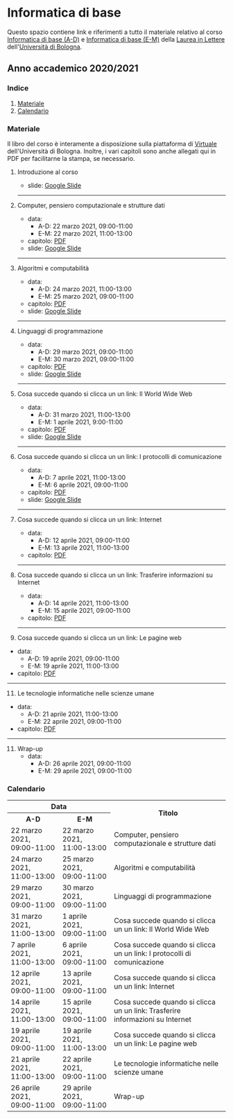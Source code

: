 # Informatica di base

Questo spazio contiene link e riferimenti a tutto il materiale relativo al corso [Informatica di base (A-D)](https://www.unibo.it/it/didattica/insegnamenti/insegnamento/2020/458983) e [Informatica di base (E-M)](https://www.unibo.it/it/didattica/insegnamenti/insegnamento/2020/458984) della [Laurea in Lettere](https://corsi.unibo.it/laurea/lettere) dell'[Università di Bologna](http://www.unibo.it).


## Anno accademico 2020/2021

### Indice

1. [Materiale](#materiale)
2. [Calendario](#calendario)

### Materiale

Il libro del corso è interamente a disposizione sulla piattaforma di [Virtuale](https://virtuale.unibo.it) dell'Università di Bologna. Inoltre, i vari capitoli sono anche allegati qui in PDF per facilitarne la stampa, se necessario.

1. Introduzione al corso
   * slide: [Google Slide](https://tinyurl.com/bi1819-00)
   <hr />
   
2. Computer, pensiero computazionale e strutture dati
   * data:
     * A-D: 22 marzo 2021, 09:00-11:00
     * E-M: 22 marzo 2021, 11:00-13:00
   * capitolo: [PDF](https://basic-inf.github.io/2020-2021/chapters/01.pdf)
   * slide: [Google Slide](https://tinyurl.com/bi1819-01)
   <hr />

3. Algoritmi e computabilità
   * data:
     * A-D: 24 marzo 2021, 11:00-13:00
     * E-M: 25 marzo 2021, 09:00-11:00
   * capitolo: [PDF](https://basic-inf.github.io/2020-2021/chapters/02.pdf)
   * slide: [Google Slide](https://tinyurl.com/bi1819-02)
   <hr />

4. Linguaggi di programmazione
   * data:
     * A-D: 29 marzo 2021, 09:00-11:00
     * E-M: 30 marzo 2021, 09:00-11:00
   * capitolo: [PDF](https://basic-inf.github.io/2020-2021/chapters/03.pdf)
   * slide: [Google Slide](https://tinyurl.com/bi1819-03)
   <hr />

5. Cosa succede quando si clicca un un link: Il World Wide Web
   * data:
     * A-D: 31 marzo 2021, 11:00-13:00
     * E-M: 1 aprile 2021, 9:00-11:00
   * capitolo: [PDF](https://basic-inf.github.io/2020-2021/chapters/04.pdf)
   * slide: [Google Slide](https://tinyurl.com/bi1819-04)
   <hr />

6. Cosa succede quando si clicca un un link: I protocolli di comunicazione
   * data:
     * A-D: 7 aprile 2021, 11:00-13:00
     * E-M: 6 aprile 2021, 09:00-11:00
   * capitolo: [PDF](https://basic-inf.github.io/2020-2021/chapters/05.pdf)
   * slide: [Google Slide](https://tinyurl.com/bi1819-05)
   <hr />

7. Cosa succede quando si clicca un un link: Internet
   * data:
     * A-D: 12 aprile 2021, 09:00-11:00
     * E-M: 13 aprile 2021, 11:00-13:00
   * capitolo: [PDF](https://basic-inf.github.io/2020-2021/chapters/06.pdf)
   <hr />

8. Cosa succede quando si clicca un un link: Trasferire informazioni su Internet
   * data:
     * A-D: 14 aprile 2021, 11:00-13:00
     * E-M: 15 aprile 2021, 09:00-11:00
   * capitolo: [PDF](https://basic-inf.github.io/2020-2021/chapters/07.pdf)
   <hr />

9.  Cosa succede quando si clicca un un link: Le pagine web
   * data:
     * A-D: 19 aprile 2021, 09:00-11:00
     * E-M: 19 aprile 2021, 11:00-13:00
   * capitolo: [PDF](https://basic-inf.github.io/2020-2021/chapters/08.pdf)
   <hr />

11. Le tecnologie informatiche nelle scienze umane
   * data:
     * A-D: 21 aprile 2021, 11:00-13:00
     * E-M: 22 aprile 2021, 09:00-11:00
   * capitolo: [PDF](https://basic-inf.github.io/2020-2021/chapters/09.pdf)
   <hr />

11. Wrap-up
    * data:
      * A-D: 26 aprile 2021, 09:00-11:00
      * E-M: 29 aprile 2021, 09:00-11:00
   

### Calendario

<table>
    <tr><th colspan="2">Data</th><th rowspan="2">Titolo</th></tr>
    <tr><th>A-D</th><th>E-M</th></tr>
    <tr><td>22 marzo 2021, 09:00-11:00</td><td>22 marzo 2021, 11:00-13:00</td><td>Computer, pensiero computazionale e strutture dati</td></tr>
    <tr><td>24 marzo 2021, 11:00-13:00</td><td>25 marzo 2021, 09:00-11:00</td><td>Algoritmi e computabilità</td></tr>
    <tr><td>29 marzo 2021, 09:00-11:00</td><td>30 marzo 2021, 09:00-11:00</td><td>Linguaggi di programmazione</td></tr>
    <tr><td>31 marzo 2021, 11:00-13:00</td><td>1 aprile 2021, 09:00-11:00</td><td>Cosa succede quando si clicca un un link: Il World Wide Web</td></tr>
    <tr><td>7 aprile 2021, 11:00-13:00</td><td>6 aprile 2021, 09:00-11:00</td><td>Cosa succede quando si clicca un un link: I protocolli di comunicazione</td></tr>
    <tr><td>12 aprile 2021, 09:00-11:00</td><td>13 aprile 2021, 09:00-11:00</td><td>Cosa succede quando si clicca un un link: Internet</td></tr>
    <tr><td>14 aprile 2021, 11:00-13:00</td><td>15 aprile 2021, 09:00-11:00</td><td>Cosa succede quando si clicca un un link: Trasferire informazioni su Internet</td></tr>
    <tr><td>19 aprile 2021, 09:00-11:00</td><td>19 aprile 2021, 11:00-13:00</td><td>Cosa succede quando si clicca un un link: Le pagine web</td></tr>
    <tr><td>21 aprile 2021, 11:00-13:00</td><td>22 aprile 2021, 09:00-11:00</td><td>Le tecnologie informatiche nelle scienze umane</td></tr>
    <tr><td>26 aprile 2021, 09:00-11:00</td><td>29 aprile 2021, 09:00-11:00</td><td>Wrap-up</td></tr>
</table>

